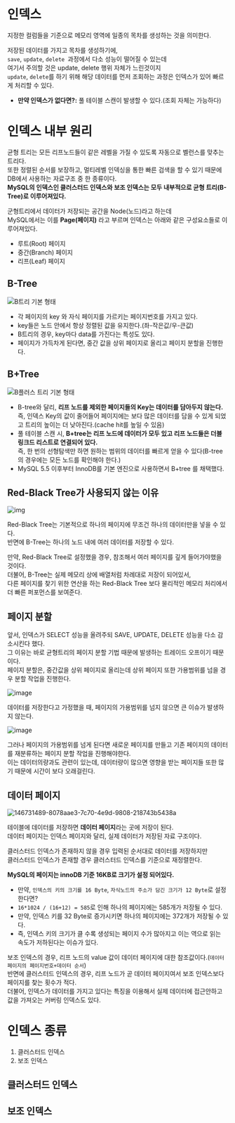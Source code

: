 # 인덱스 
지정한 컬럼들을 기준으로 메모리 영역에 일종의 목차를 생성하는 것을 의미한다.       
          
저장된 데이터를 가지고 목차를 생성하기에,  
`save`, `update`, `delete `과정에서 다소 성능이 떨어질 수 있는데          
여기서 주의할 것은 update, delete 행위 자체가 느린것이지       
`update`, `delete`를 하기 위해 해당 데이터를 먼저 조회하는 과정은 인덱스가 있어 빠르게 처리할 수 있다.     
         
* **만약 인덱스가 없다면?:** 풀 테이블 스캔이 발생할 수 있다.(조회 자체는 가능하다)      
        
# 인덱스 내부 원리     
   
균형 트리는 모든 리프노드들이 같은 레벨을 가질 수 있도록 자동으로 벨런스를 맞추는 트리다.       
또한 정렬된 순서를 보장하고, 멀티레벨 인덱싱을 통한 빠른 검색을 할 수 있기 때문에 DB에서 사용하는 자료구조 중 한 종류이다.        
**MySQL의 인덱스인 클러스터드 인덱스와 보조 인덱스는 모두 내부적으로 균형 트리(B-Tree)로 이루어져있다.**          
           
군형트리에서 데이터가 저장되는 공간을 Node(노드)라고 하는데     
MySQL에서는 이를 **Page(페이지)** 라고 부르며 인덱스는 아래와 같은 구성요소들로 이루어져있다.     

* 루트(Root) 페이지
* 중간(Branch) 페이지
* 리프(Leaf) 페이지
 
## B-Tree    

![B트리 기본 형태](https://user-images.githubusercontent.com/50267433/146778097-4535d58e-66ca-4edd-a3a5-e1440153a344.png)
     
* 각 페이지의 key 와 자식 페이지를 가르키는 페이지번호를 가지고 있다.                  
* key들은 노드 안에서 항상 정렬된 값을 유지한다.(좌-작은값/우-큰값)               
* B트리의 경우, key마다 data를 가진다는 특성도 있다.               
* 페이지가 가득차게 된다면, 중간 값을 상위 페이지로 올리고 페이지 분할을 진행한다.    
   
## B+Tree  

![B플러스 트리 기본 형태](https://user-images.githubusercontent.com/50267433/146759659-21eee053-73db-45f4-ad3b-f1f682fac18e.jpeg)
   
* B-tree와 달리, **리프 노드를 제외한 페이지들의 Key는 데이터를 담아두지 않는다.**      
  즉, 인덱스 Key의 값이 줄어들어 페이지에는 보다 많은 데이터를 담을 수 있게 되었고 트리의 높이는 더 낮아진다.(cache hit를 높일 수 있음)    
* 풀 테이블 스캔 시, **B+tree는 리프 노드에 데이터가 모두 있고 리프 노드들은 더블 링크드 리스트로 연결되어 있다.**             
  즉, 한 번의 선형탐색만 하면 원하는 범위의 데이터를 빠르게 얻을 수 있다(B-tree의 경우에는 모든 노드를 확인해야 한다.)         
* MySQL 5.5 이후부터 InnoDB를 기본 엔진으로 사용하면서 B+tree 를 채택했다.   
      
## Red-Black Tree가 사용되지 않는 이유  

![img](https://user-images.githubusercontent.com/50267433/146783916-71ec428d-7c03-4f0a-be48-22f20c9d5900.png)

Red-Black Tree는 기본적으로 하나의 페이지에 무조건 하나의 데이터만을 넣을 수 있다.      
반면에 B-Tree는 하나의 노드 내에 여러 데이터를 저장할 수 있다.          

만약, Red-Black Tree로 설정했을 경우, 참조해서 여러 페이지를 깊게 들어가야했을 것이다.       
더불어, B-Tree는 실제 메모리 상에 배열처럼 차례대로 저장이 되어있서,           
다른 페이지를 찾기 위한 연산을 하는 Red-Black Tree 보다 물리적인 메모리 처리에서 더 빠른 퍼포먼스를 보여준다.    
  
## 페이지 분할 
        
앞서, 인덱스가 SELECT 성능을 올려주되 SAVE, UPDATE, DELETE 성능을 다소 감소시킨다 했다.           
그 이유는 바로 균형트리의 페이지 분할 기법 때문에 발생하는 트레이드 오프이기 때문이다.       
페이지 분할은, 중간값을 상위 페이지로 올리는데 상위 페이지 또한 가용범위를 넘을 경우 분할 작업을 진행한다.      

![image](https://user-images.githubusercontent.com/50267433/146757493-f954d62f-0451-4927-9f36-f744aafd4302.png)   

데이터를 저장한다고 가정했을 때, 페이지의 가용범위를 넘지 않으면 큰 이슈가 발생하지 않는다.   

![image](https://user-images.githubusercontent.com/50267433/146729229-8da1c9de-7a02-4f4a-b76b-1eb74eec547b.png)

그러나 페이지의 가용범위를 넘게 된다면 새로운 페이지를 만들고 기존 페이지의 데이터를 재분류하는 페이지 분할 작업을 진행해야한다.   
이는 데이터의량과도 관련이 있는데, 데이터량이 많으면 영향을 받는 페이지들 또한 많기 때문에 시간이 보다 오래걸린다.         

## 데이터 페이지    
![146731489-8078aae3-7c70-4e9d-9808-218743b5438a](https://user-images.githubusercontent.com/50267433/146748655-ab76db44-1963-4543-b534-91d5bad6f1d9.png)
             
테이블에 데이터를 저장하면 **데이터 페이지**라는 곳에 저장이 된다.       
데이터 페이지는 인덱스 페이지와 달리, 실제 데이터가 저장된 자료 구조이다.    
    
클러스터드 인덱스가 존재하지 않을 경우 입력된 순서대로 데이터를 저장하지만      
클러스터드 인덱스가 존재할 경우 클러스터드 인덱스를 기준으로 재정렬한다.              
               
**MySQL의 페이지는 innoDB 기준 16KB로 크기가 설정 되어있다.**      
      
* 만약, `인덱스의 키의 크기를 16 Byte`, `자식노드의 주소가 담긴 크기가 12 Byte`로 설정한다면?              
* `16*1024 / (16+12) = 585`로 인해 하나의 페이지에는 585개가 저장될 수 있다.               
* 만약, 인덱스 키를 32 Byte로 증가시키면 하나의 페이지에는 372개가 저장될 수 있다.                 
* 즉, 인덱스 키의 크기가 클 수록 생성되는 페이지 수가 많아지고 이는 역으로 읽는 속도가 저하된다는 이슈가 있다.  
      
보조 인덱스의 경우, 리프 노드의 value 값이 데이터 페이지에 대한 참조값이다.(`데이터페이지의 페이지번호+데이터 순서`)        
반면에 클러스터드 인덱스의 경우, 리프 노드가 곧 데이터 페이지여서 보조 인덱스보다 페이지를 찾는 횟수가 적다.      
더불어, 인덱스가 데이터를 가지고 있다는 특징을 이용해서 실제 데이터에 접근안하고 값을 가져오는 커버링 인덱스도 있다.    
  
# 인덱스 종류    
   
1. 클러스터드 인덱스  
2. 보조 인덱스    

## 클러스터드 인덱스
## 보조 인덱스   

